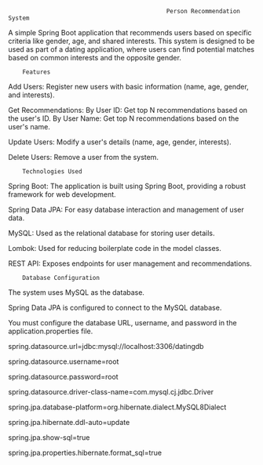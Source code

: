                                                  Person Recommendation System
A simple Spring Boot application that recommends users based on specific criteria like gender, age, and shared interests. This system is designed to be used as part of a dating application, where users can find potential matches based on common interests and the opposite gender.

        Features
Add Users: Register new users with basic information (name, age, gender, and interests).

Get Recommendations:
By User ID: Get top N recommendations based on the user's ID.
By User Name: Get top N recommendations based on the user's name.

Update Users: Modify a user's details (name, age, gender, interests).

Delete Users: Remove a user from the system.

        Technologies Used

Spring Boot: The application is built using Spring Boot, providing a robust framework for web development.

Spring Data JPA: For easy database interaction and management of user data.

MySQL: Used as the relational database for storing user details.

Lombok: Used for reducing boilerplate code in the model classes.

REST API: Exposes endpoints for user management and recommendations.

        Database Configuration
        
The system uses MySQL as the database.

Spring Data JPA is configured to connect to the MySQL database.

You must configure the database URL, username, and password in the application.properties file.

   spring.datasource.url=jdbc:mysql://localhost:3306/datingdb

   spring.datasource.username=root

   spring.datasource.password=root

   spring.datasource.driver-class-name=com.mysql.cj.jdbc.Driver


   spring.jpa.database-platform=org.hibernate.dialect.MySQL8Dialect

   spring.jpa.hibernate.ddl-auto=update

   spring.jpa.show-sql=true

   spring.jpa.properties.hibernate.format_sql=true

